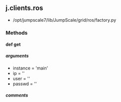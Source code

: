 ## j.clients.ros

- /opt/jumpscale7/lib/JumpScale/grid/ros/factory.py

### Methods

#### def get 
##### arguments

- instance = 'main'
- ip = ''
- user = ''
- passwd = ''

##### comments


